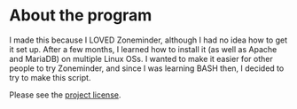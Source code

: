 # About the program
I made this because I LOVED Zoneminder, although I had no idea how to get it set up.
After a few months, I learned how to install it (as well as Apache and MariaDB) on multiple Linux OSs. 
I wanted to make it easier for other people to try Zoneminder, and since I was learning BASH then, I decided to try to make this script.

Please see the [project license](LICENSE.txt).